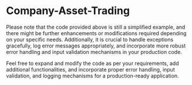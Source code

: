 # Company-Asset-Trading
Please note that the code provided above is still a simplified example, and there might be further enhancements or modifications required depending on your specific needs. Additionally, it is crucial to handle exceptions gracefully, log error messages appropriately, and incorporate more robust error handling and input validation mechanisms in your production code.

Feel free to expand and modify the code as per your requirements, add additional functionalities, and incorporate proper error handling, input validation, and logging mechanisms for a production-ready application.
